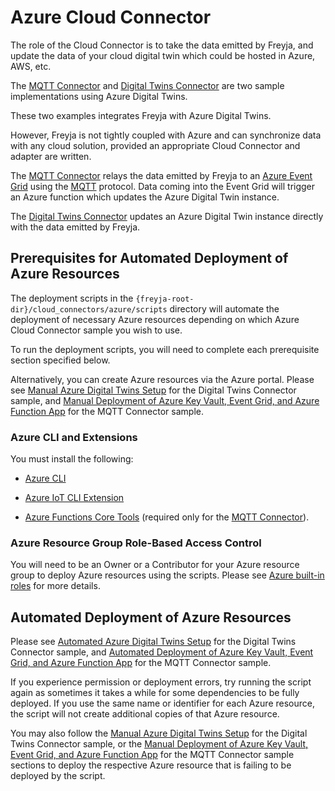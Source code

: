 # Azure Cloud Connector

The role of the Cloud Connector is to take the data emitted by Freyja, and update the data of your cloud digital twin which could be hosted in Azure, AWS, etc.

The [MQTT Connector](./mqtt_connector/README.md) and [Digital Twins Connector](./digital_twins_connector/README.md) are two sample implementations using Azure Digital Twins.

These two examples integrates Freyja with Azure Digital Twins.

However, Freyja is not tightly coupled with Azure and can synchronize data with any cloud solution, provided an appropriate Cloud Connector and adapter are written.

The [MQTT Connector](./mqtt_connector/README.md) relays the data emitted by Freyja to an [Azure Event Grid](https://learn.microsoft.com/en-us/azure/event-grid/overview) using the [MQTT](https://mqtt.org/) protocol. Data coming into the Event Grid will trigger an Azure function which updates the Azure Digital Twin instance.

The [Digital Twins Connector](./digital_twins_connector/README.md) updates an Azure Digital Twin instance directly with the data emitted by Freyja.

## Prerequisites for Automated Deployment of Azure Resources

The deployment scripts in the `{freyja-root-dir}/cloud_connectors/azure/scripts` directory will automate the deployment of necessary Azure resources depending on which Azure Cloud Connector sample you wish to use.

To run the deployment scripts, you will need to complete each prerequisite section specified below.

Alternatively, you can create Azure resources via the Azure portal. Please see [Manual Azure Digital Twins Setup](./digital_twins_connector/README.md#manual-azure-digital-twins-setup) for the Digital Twins Connector sample, and [Manual Deployment of Azure Key Vault, Event Grid, and Azure Function App](./mqtt_connector/README.md#manual-deployment-of-azure-key-vault-event-grid-and-azure-function-app) for the MQTT Connector sample.

### Azure CLI and Extensions

You must install the following:

* [Azure CLI](https://learn.microsoft.com/en-us/cli/azure/install-azure-cli)

* [Azure IoT CLI Extension](https://github.com/Azure/azure-iot-cli-extension)

* [Azure Functions Core Tools](https://learn.microsoft.com/en-us/azure/azure-functions/functions-run-local?tabs=windows%2Cportal%2Cv2%2Cbash&pivots=programming-language-csharp) (required only for the [MQTT Connector](./mqtt_connector/README.md)).

### Azure Resource Group Role-Based Access Control

You will need to be an Owner or a Contributor for your Azure resource group to deploy Azure resources using the scripts. Please see [Azure built-in roles](https://learn.microsoft.com/en-us/azure/role-based-access-control/built-in-roles) for more details.

## Automated Deployment of Azure Resources

Please see [Automated Azure Digital Twins Setup](./digital_twins_connector/README.md#automated-azure-digital-twins-setup) for the Digital Twins Connector sample, and [Automated Deployment of Azure Key Vault, Event Grid, and Azure Function App](./mqtt_connector/README.md#automated-deployment-of-azure-key-vault-event-grid-and-azure-function-app) for the MQTT Connector sample.

If you experience permission or deployment errors, try running the script again as sometimes it takes a while for some dependencies to be fully deployed. If you use the same name or identifier for each Azure resource, the script will not create additional copies of that Azure resource.

You may also follow the [Manual Azure Digital Twins Setup](./digital_twins_connector/README.md#manual-azure-digital-twins-setup) for the Digital Twins Connector sample, or the [Manual Deployment of Azure Key Vault, Event Grid, and Azure Function App](./mqtt_connector/README.md#manual-deployment-of-azure-key-vault-event-grid-and-azure-function-app) for the MQTT Connector sample sections to deploy the respective Azure resource that is failing to be deployed by the script.
